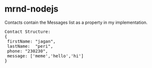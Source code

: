 # mrnd-nodejs

Contacts contain the Messages list as a property in my implementation.
<pre>Contact Structure:
{
 firstName: "jagan",
 lastName:  "peri",
 phone: "230230",
 message: ['meme','hello','hi']
}
</pre>
